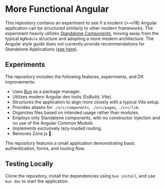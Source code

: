 # More Functional Angular

This repository contains an experiment to see if a modern (>=v18) Angular application can be structured similarly to other modern frameworks. The experiment heavily utilizes [Standalone Components](https://angular.dev/guide/components/importing#standalone-components), moving away from the typical `NgModule` structure and adopting a more modern architecture. The Angular style guide does not currently provide recommendations for Standalone Applications [(see here)](https://angular.dev/style-guide#app-root-module).

## Experiments

The repository includes the following features, experiments, and DX improvements:

-   Uses [Bun](https://bun.sh) as a package manager.
-   Utilizes modern Angular dev tools (EsBuild, Vite).
-   Structures the application to align more closely with a typical Vite setup.
-   Provides aliases for `./src/components`, `./src/pages`, `./src/lib`.
-   Organizes files based on intended usage rather than modules.
-   Employs only Standalone components, with no constructor injection and no use of the Angular Common Module.
-   Implements exclusively lazy-loaded routing.
-   Removes Zone.js 🥳.

The repository features a small application demonstrating basic authentication, forms, and routing flow.

## Testing Locally

Clone the repository, install the dependencies using `bun install`, and use `bun dev` to start the application.
